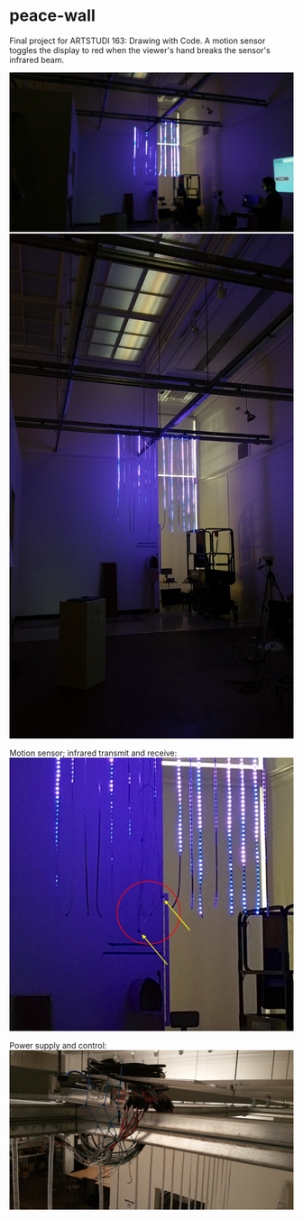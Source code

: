 # peace-wall

Final project for ARTSTUDI 163: Drawing with Code. A motion sensor toggles the display to red when the viewer's hand breaks the sensor's infrared beam.

![peace-wall_final](https://github.com/mog96/peace-wall/blob/master/Photos/peace-wall_final-blurred.jpg)
![peace-wall_final](https://github.com/mog96/peace-wall/blob/master/Photos/peace-wall_final.jpg)

Motion sensor; infrared transmit and receive:
![peace-wall_final-motion-sensor-diagram](https://github.com/mog96/peace-wall/blob/master/Photos/peace-wall_final-motion-sensor-diagram.jpg)

Power supply and control:
![peace-wall_wiring](https://github.com/mog96/peace-wall/blob/master/Photos/peace-wall_wiring.jpg)